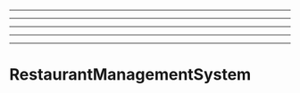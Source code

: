 ------------
----------------------------------------------------------------------------------------------------
----------------------------------------------------------------------------------------------------
----------------------------------------------------------------------------------------------------
----------------------------------------------------------------------------------------------------
# RestaurantManagementSystem
